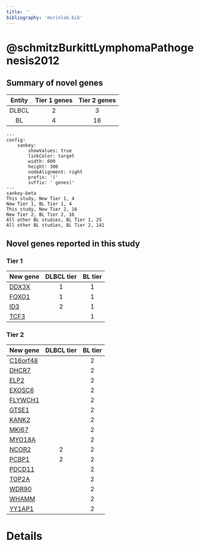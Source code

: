 ```yaml
---
title: ''
bibliography: 'morinlab.bib'
---
```


# @schmitzBurkittLymphomaPathogenesis2012
## Summary of novel genes

|Entity| Tier 1 genes| Tier 2 genes|
|:-:|:-:|:-:|
|DLBCL|2|3|
|BL|4|16|
```mermaid
---
config:
    sankey:
        showValues: true
        linkColor: target
        width: 600
        height: 300
        nodeAlignment: right
        prefix: '('
        suffix: ' genes)'
---
sankey-beta
This study, New Tier 1, 4
New Tier 1, BL Tier 1, 4
This study, New Tier 2, 16
New Tier 2, BL Tier 2, 16
All other BL studies, BL Tier 1, 25
All other BL studies, BL Tier 2, 141
```

## Novel genes reported in this study

### Tier 1
|New gene|DLBCL tier|BL tier|
|:-|:-:|:-:|
|[DDX3X](../DDX3X)|1 |1 |
|[FOXO1](../FOXO1)|1 |1 |
|[ID3](../ID3)|2 |1 |
|[TCF3](../TCF3)| |1 |

### Tier 2
|New gene|DLBCL tier|BL tier|
|:-|:-:|:-:|
|[C16orf48](../C16orf48)| |2 |
|[DHCR7](../DHCR7)| |2 |
|[ELP2](../ELP2)| |2 |
|[EXOSC6](../EXOSC6)| |2 |
|[FLYWCH1](../FLYWCH1)| |2 |
|[GTSE1](../GTSE1)| |2 |
|[KANK2](../KANK2)| |2 |
|[MKI67](../MKI67)| |2 |
|[MYO18A](../MYO18A)| |2 |
|[NCOR2](../NCOR2)|2 |2 |
|[PCBP1](../PCBP1)|2 |2 |
|[PDCD11](../PDCD11)| |2 |
|[TOP2A](../TOP2A)| |2 |
|[WDR90](../WDR90)| |2 |
|[WHAMM](../WHAMM)| |2 |
|[YY1AP1](../YY1AP1)| |2 |


# Details

